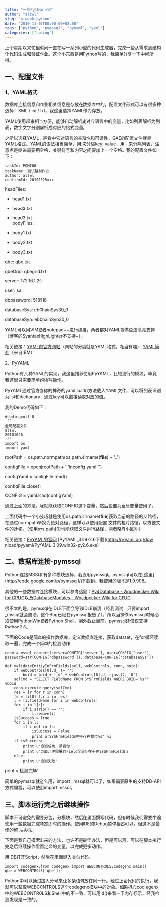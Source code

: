 ```yaml
---
title: "一周Python小记"
author: "alswl"
slug: "a-week-python"
date: "2010-11-09T00:00:00+08:00"
tags: ["python", "pymssql", "pyyaml", "yaml"]
categories: ["coding"]
---
```


上个星期以来忙里偷闲一直在写一系列小型的代码生成器，完成一些从需求到结构化代码生成和验证作业。这个小东西是用Python写的，我简单分享一下中间所得。

## 一、配置文件

### 1、YAML格式

数据库连接信息和作业相关信息是存放在数据库中的，配置文件形式可以有很多种选择：XML / ini / txt，我这里选择YAML作为存放。

YAML使用起来相当方便，能够自动解析成对应语言中的变量，比如列表解析为列表，数字文字分别解析成对应的格式变量。

之所以选择YAML，是看中它对语言的亲和性和可读性，GAE的配置文件就是YAML格式。YAML的语法相当简单，用:来分隔key: value，用 -
来分隔列表，注意点是缩进需要用空格，关键符号和内容之间要加上一个空格。我的配置文件如下：

    
    taskId: PQMI06
    taskName: 测试建制作业
    author: alswl
    confirmId: 20101025xxx

headFiles:

- head1.txt  
- head2.txt  
- head3.txt  
bodyFiles:

- body1.txt  
- body2.txt  
- body3.txt

qbe: qbe.txt

qbeGrid: qbegrid.txt

server: 172.16.1.20

user: sa

dbpassword: 518518

databaseSys: ebChainSys30_0

databaseSyn: ebChainSyn30_0

YAML可以用VIM或者notepad++进行编辑，两者都对YAML提供语法高亮支持（博客的SyantaxHighLighter不支持~）。

相关链接：[YAML的官方网站](http://www.yaml.org/)（网站的分隔就是YAML格式，相当有趣）
[YAML简介](http://www.ibm.com/developerworks/cn/xml/x-cn-yamlintro/)（来自IBM）

2、PyYAML

Python有几种YAML的实现，我这里推荐使用PyYAML，比较流行的模块，毕竟我这里只需要简单的读写操作。

PyYAML通过官方宣称的神奇的yaml.load()方法载入YAML文件，可以将列表识别为list和dictionary，通过key可以直接读取对应的值。

我的Demo代码如下：

    
    #coding=utf-8
    '''
    全局配置文件
    alswl
    20101026
    '''
    import os
    import yaml

rootPath = os.path.normpath(os.path.dirname(__file__) + '\..')

configFile = open(rootPath + '''inconfig.yaml''')

configYaml = configFile.read()

configFile.close()

CONFIG = yaml.load(configYaml)

通过上面的方法，我就能获取CONFIG这个变量，然后设置为全局变量使用了。

上面代码中一个小技巧就是使用os.path.dirname(__file__)获取当前的路径的父路径，在通过normpath转换为绝对路径，这样可以使用配置
文件的相对路径，以方便文件的迁移。（使用sys.path[0]也能获取文件运行路径，两者略有小区别）

相关链接：[PyYAML的官网](http://pyyaml.org/) [PyYAML_3.09-2.6下载](http://pyyaml.org/dow
nload/pyyaml/PyYAML-3.09.win32-py2.6.exe)

## 二、数据库连接-pymssql

Python连接MSSQL有多种模块选择，我选用pymssql。pymssql可以在[这里](http://code.google.com/p/pymssq
l/)下载到。我使用的版本是1.9.908。

其他的一些数据库连接模块，可以参考这里：[Py4Database - Woodpecker Wiki for
CPUG](http://wiki.woodpecker.org.cn/moin/Py4Database)以及[DatabaseModules -
Woodpecker Wiki for CPUG](http://wiki.woodpecker.org.cn/moin/DatabaseModules)

很不幸的是，pymssql在IDLE下面会导致IDLE崩溃（经我测试，只要import
_mssql就会崩溃，这个Bug已经在pymssql报告了），所以当操作pymssql时候必须使用PythonWin或者Python
Shell。另外截止目前，pymssql还仅仅支持Python2.6。

下面的Code是简单的操作数据库，定义数据库连接，获取dataset，在for循环读取一遍，完成一个简单的检测动作

    
    conn =_mssql.connect(server=CONFIG['server'], user=CONFIG['user'], password=str(CONFIG['dbpassword']), database=CONFIG['databaseSys'])
    
    def validateEntityInFrmFields(self, webControls, conn, boid):
        if webControls[0].d_ != '':
            boid = boid + '_d' + webControls[0].d_.rjust(2, '0')
        sqlCmd = "SELECT FieldName FROM SYSFrmFields WHERE BOID='%s'" %boid
        conn.execute_query(sqlCmd)
        res = [r for r in conn]
        fs = [i[0] for i in res]
        l = [i.fieldName for i in webControls]
        for i in l[:]:
            if i.strip() == '':
                l.remove(i)
        isSuccess = True
        for i in l:
            if i not in fs:
                isSuccess = False
                print u'SYSFrmFields中不存在栏位%s' %i
        if isSuccess:
            print u'检测成功，恭喜你'
            print u'页面元件需要的Field全部存在于在SYSFrmFieldsn'
        else:
            print u'检测失败'

print u'检测完毕'

简单的pymssql就这么用，import _mssql就可以了，如果需要原生的支持DB-API方式编程，可以使用import mssql。

## 三、脚本运行完之后继续操作

脚本不可避免的需要分包，分模块，然后在里面撰写代码，但有时候我们需要中途使用一些数据完成特定即时的操作。使用IDE的Debug暂停当然可以，但这不是最佳的解
决办法。

下面是我自己摸索出来的方法，也许不是最佳办法，但是可以用，可以在脚本执行完之后继续操作里面定义的变量，以完成更多动作。

用IDE打开Script，然后在里面键入类似代码。

    
    import codegenx;from codegenx import WEBCONTROLS;codegenx.main()
    qbe = WEBCONTROLS['qbe'];

Python中可以通过加入分号来让多条语句放在同一行。经过上面代码的执行，我就可以获取WEBCONTROLS这个codegenx模块中的对象。如果担心cod
egenx中的WEBCONTROLS和Shell中的不一致，可以用id()来看一下内存标示，经我检测发现是一致的。

